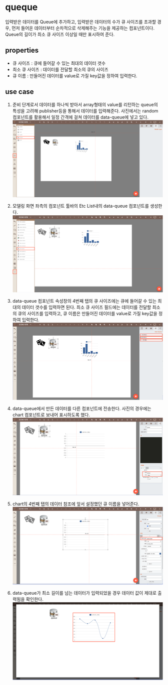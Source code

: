 # queque
입력받은 데이터를 Queue에 추가하고, 입력받은 데이터의 수가 큐 사이즈를 초과할 경우, 먼저 들어온 데이터부터 순차적으로 삭제해주는 기능을 제공하는 컴포넌트이다. Queue의 길이가 최소 큐 사이즈 이상일 때만 표시하여 준다.

## properties
- 큐 사이즈 : 큐에 들어갈 수 있는 최대의 데이터 갯수
- 최소 큐 사이즈 : 데이터를 전달할 최소의 큐의 사이즈
- 큐 이름 : 만들어진 데이터를 value로 가질 key값을 정하여 입력한다.

## use case

1. 준비 단계로서 데이터를 하나씩 받아서 array형태의 value를 리턴하는 queue의 특성을 고려해 publisher등을 통해서 데이터를 입력해준다. 사진에서는 random 컴포넌트를 활용해서 일정 간격에 걸쳐 데이터를 data-queue에 넣고 있다.
   ![array 형식 데이터][data_queue_1]

2. 모델링 화면 좌측의 컴포넌트 툴바의 Etc List내의 data-queue 컴포넌트를 생성한다.
   ![data queue 컴포넌트 생성][data_queue_2]

3. data-queue 컴포넌트 속성창의 4번째 탭의 큐 사이즈에는 큐에 들어갈 수 있는 최대의 데이터 갯수를 입력하면 된다. 최소 큐 사이즈 필드에는 데이터를 전달할 최소의 큐의 사이즈를 입력하고, 큐 이름은 만들어진 데이터를 value로 가질 key값을 정하여 입력한다.
   ![data queue 컴포넌트 생성][data_queue_3]

4. data-queue에서 만든 데이터를 다른 컴포넌트에 전송한다. 사진의 경우에는 chart 컴포넌트로 보내어 표시하도록 했다.
   ![데이터 바인딩][data_queue_4]

5. chart의 4번째 탭의 데이터 참조에 앞서 설정했던 큐 이름을 넣어준다.
   ![데이터 바인딩][data_queue_5]

6. data-queue가 최소 길이를 넘는 데이터가 입력되었을 경우 데이터 값이 제대로 출력됨을 확인한다.
   ![data queue 출력 확인][data_queue_6]

[data_queue_1]: ../images/data_queue_1.png
[data_queue_2]: ../images/data_queue_2.png
[data_queue_3]: ../images/data_queue_3.png
[data_queue_4]: ../images/data_queue_4.png
[data_queue_5]: ../images/data_queue_5.png
[data_queue_6]: ../images/data_queue_6.png